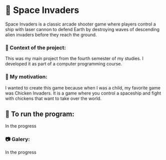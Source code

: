 
# 👾 Space Invaders
Space Invaders is a classic arcade shooter game where players control a ship with laser cannon to defend Earth by destroying waves of descending alien invaders before they reach the ground.

### 💬 Context of the project:
This was my main project from the fourth semester of my studies.
I developed it as part of a computer programming course.

### 🚀 My motivation:
I wanted to create this game because when I was a child, my favorite game was Chicken Invaders.
 It is a game where you control a spaceship and fight with chickens that want to take over the world.

## 📌 To run the program:
In the progress

### 📷 Galery:
In the progress
